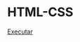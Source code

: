 # HTML-CSS
 
<a href="https://vitorin0.github.io/HTML-CSS/mod1\Desafios\desafio 2e3"> Executar </a>

